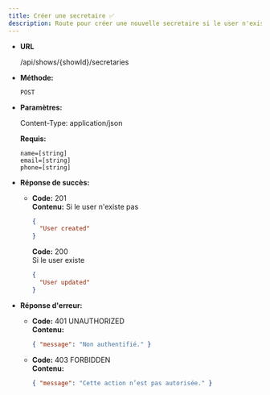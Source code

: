 ```yaml
---
title: Créer une secretaire ✅
description: Route pour créer une nouvelle secretaire si le user n'existe pas ou modifier un user pour mettre son role secretaire dans un show. Après le message de validation, envoit un email à l'adresse email envoyer dans le body. Le message lui demande de changer de mot de passe.
---
```


* **URL**

  /api/shows/{showId}/secretaries

* **Méthode:**
  
  `POST`

* **Paramètres:**

  Content-Type: application/json

  **Requis:**

    `name=[string]`<br>
    `email=[string]`<br>
    `phone=[string]`<br>
   
* **Réponse de succès:**
  
  * **Code:** 201 <br />
    **Contenu:** 
    Si le user n'existe pas 
    ```json
    {
      "User created"
    }        
    ```
    **Code:** 200 <br />
    Si le user existe
    ```json
    {
      "User updated"
    }        
    ```

* **Réponse d'erreur:**

  * **Code:** 401 UNAUTHORIZED <br />
    **Contenu:** 
    ```json
    { "message": "Non authentifié." }
    ```

  * **Code:** 403 FORBIDDEN <br />
    **Contenu:** 
    ```json
    { "message": "Cette action n’est pas autorisée." }
    ```
